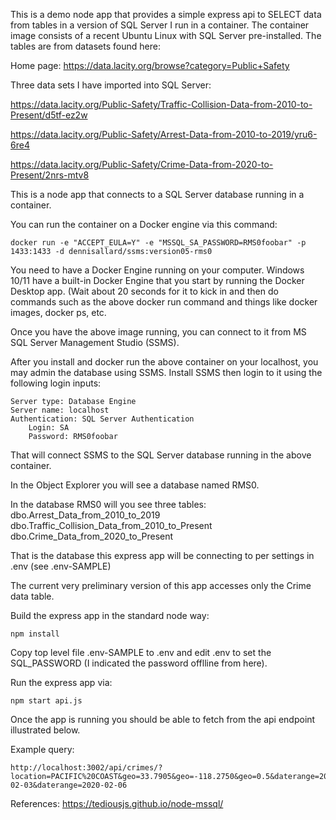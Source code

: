 This is a demo node app that provides a simple express api to SELECT data from tables in a version of SQL Server I run in a container.  The container image consists of a recent Ubuntu Linux with SQL Server pre-installed.  The tables are from datasets found here:


Home page: https://data.lacity.org/browse?category=Public+Safety

Three data sets I have imported into SQL Server:

https://data.lacity.org/Public-Safety/Traffic-Collision-Data-from-2010-to-Present/d5tf-ez2w

https://data.lacity.org/Public-Safety/Arrest-Data-from-2010-to-2019/yru6-6re4

https://data.lacity.org/Public-Safety/Crime-Data-from-2020-to-Present/2nrs-mtv8


This is a node app that connects to a SQL Server database running in a container.

You can run the container on a Docker engine via this command:


```
docker run -e "ACCEPT_EULA=Y" -e "MSSQL_SA_PASSWORD=RMS0foobar" -p 1433:1433 -d dennisallard/ssms:version05-rms0
```

You need to have a Docker Engine running on your computer.  Windows 10/11 have a built-in Docker Engine that you start by running the Docker Desktop app.  (Wait about 20 seconds for it to kick in and then do commands such as  the above docker run command and things like docker images, docker ps, etc.

Once you have the above image running, you can connect to it from MS SQL Server Management Studio (SSMS).

After you install and docker run the above container on your localhost, you may admin the database using SSMS. Install SSMS then login to it using the following login inputs:

    Server type: Database Engine
    Server name: localhost
    Authentication: SQL Server Authentication
        Login: SA
        Password: RMS0foobar

That will connect SSMS to the SQL Server database running in the above container.

In the Object Explorer you will see a database named RMS0.

In the database RMS0 will you see three tables:
    dbo.Arrest_Data_from_2010_to_2019
    dbo.Traffic_Collision_Data_from_2010_to_Present
    dbo.Crime_Data_from_2020_to_Present


That is the database this express app will be connecting to per settings in .env (see .env-SAMPLE)

The current very preliminary version of this app accesses only the Crime data table.

Build the express app in the standard node way:

    npm install

Copy top level file .env-SAMPLE to .env and edit .env to set the SQL_PASSWORD (I indicated the password offlline from here).

Run the express app via:

    npm start api.js


Once the app is running you should be able to fetch from the api endpoint illustrated below.

Example query:

```
http://localhost:3002/api/crimes/?location=PACIFIC%20COAST&geo=33.7905&geo=-118.2750&geo=0.5&daterange=2020-02-03&daterange=2020-02-06
```


References:
https://tediousjs.github.io/node-mssql/

